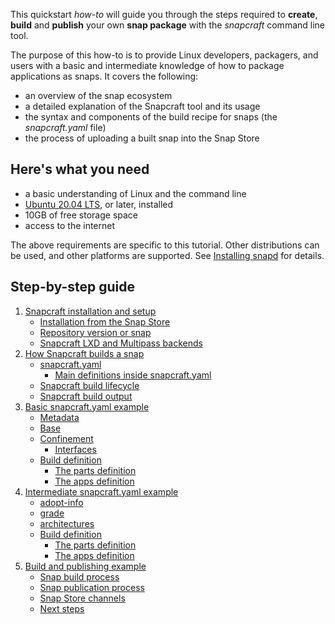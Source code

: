 This quickstart _how-to_ will guide you through the steps required to **create**, **build** and **publish** your own **snap package** with the _snapcraft_ command line tool.

The purpose of this how-to is to provide Linux developers, packagers, and users with a basic and intermediate knowledge of how to package applications as snaps. It covers the following:

- an overview of the snap ecosystem
- a detailed explanation of the Snapcraft tool and its usage
- the syntax and components of the build recipe for snaps (the _snapcraft.yaml_ file)
- the process of uploading a built snap into the Snap Store

## Here's what you need

* a basic understanding of Linux and the command line
* [Ubuntu 20.04 LTS](https://releases.ubuntu.com/20.04/), or later, installed
* 10GB of free storage space
* access to the internet

The above requirements are specific to this tutorial. Other distributions can be used, and other platforms are supported. See [Installing snapd](/t/installing-snapd/6735) for details.

## Step-by-step guide

1. [Snapcraft installation and setup](/t/snapcraft-installation-and-setup/32986)
      - [Installation from the Snap Store](/t/snapcraft-installation-and-setup/32986#heading--store)
      - [Repository version or snap](/t/snapcraft-installation-and-setup/32986#heading--repository)
      - [Snapcraft LXD and Multipass backends](/t/snapcraft-installation-and-setup/32986#heading--backend)
1. [How Snapcraft builds a snap](/t/how-snapcraft-builds-a-snap/33017)
   - [snapcraft.yaml](/t/how-snapcraft-builds-a-snap/33017#heading--snapcraft)
      - [Main definitions inside snapcraft.yaml](/t/how-snapcraft-builds-a-snap/33017#heading--definitions)
   - [Snapcraft build lifecycle](/t/how-snapcraft-builds-a-snap/33017#heading--build)
   - [Snapcraft build output](/t/how-snapcraft-builds-a-snap/33017#heading--output)
1. [Basic snapcraft.yaml example](/t/basic-snapcraft-yaml-example/33074)
   - [Metadata](/t/basic-snapcraft-yaml-example/33074#heading--metadata)
   - [Base](/t/basic-snapcraft-yaml-example/33074#heading--base)
   - [Confinement](/t/basic-snapcraft-yaml-example/33074#heading--confinement)
     - [Interfaces](/t/basic-snapcraft-yaml-example/33074#heading--interfaces)
   - [Build definition](/t/basic-snapcraft-yaml-example/33074#heading--build)
     - [The parts definition](/t/basic-snapcraft-yaml-example/33074#heading--parts)
     - [The apps definition](/t/basic-snapcraft-yaml-example/33074#heading--apps)
1. [Intermediate snapcraft.yaml example](/t/intermediate-snapcraft-yaml-example/33076)
   - [adopt-info](/t/intermediate-snapcraft-yaml-example/33076#heading--adopt)
   - [grade](/t/intermediate-snapcraft-yaml-example/33076#heading--grade)
   - [architectures](/t/intermediate-snapcraft-yaml-example/33076#heading--architectures)
   - [Build definition](/t/intermediate-snapcraft-yaml-example/33076#heading--build)
     - [The parts definition](/t/intermediate-snapcraft-yaml-example/33076#heading--parts)
     - [The apps definition](/t/intermediate-snapcraft-yaml-example/33076#heading--apps)
 1. [Build and publishing example](/t/build-and-publishing-example/33078)
    - [Snap build process](/t/build-and-publishing-example/33078#heading--build)
    - [Snap publication process](/t/build-and-publishing-example/33078#heading--publish)
    - [Snap Store channels](/t/build-and-publishing-example/33078#heading--channels)
    - [Next steps](/t/build-and-publishing-example/33078#heading--next)